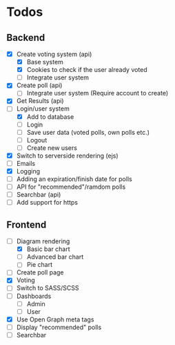 # Todos

## Backend

- [x] Create voting system (api)
  - [x] Base system
  - [x] Cookies to check if the user already voted
  - [ ] Integrate user system
- [x] Create poll (api)
  - [ ] Integrate user system (Require account to create)
- [x] Get Results (api)
- [ ] Login/user system
  - [x] Add to database
  - [ ] Login
  - [ ] Save user data (voted polls, own polls etc.)
  - [ ] Logout
  - [ ] Create new users
- [x] Switch to serverside rendering (ejs)
- [ ] Emails
- [x] Logging
- [ ] Adding an expiration/finish date for polls
- [ ] API for "recommended"/ramdom polls
- [ ] Searchbar (api)
- [ ] Add support for https

## Frontend
- [ ] Diagram rendering
  - [x] Basic bar chart
  - [ ] Advanced bar chart
  - [ ] Pie chart
- [ ] Create poll page
- [x] Voting
- [ ] Switch to SASS/SCSS
- [ ] Dashboards
  - [ ] Admin
  - [ ] User
- [x] Use Open Graph meta tags
- [ ] Display "recommended" polls
- [ ] Searchbar
